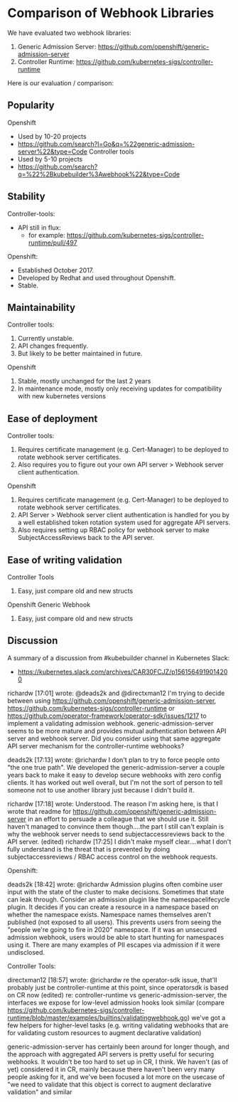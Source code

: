 # Comparison of ﻿Webhook Libraries

We have evaluated two webhook libraries:

1. Generic Admission Server: https://github.com/openshift/generic-admission-server
2. Controller Runtime: https://github.com/kubernetes-sigs/controller-runtime

Here is our evaluation / comparison:

## Popularity

Openshift
* Used by 10-20 projects
* https://github.com/search?l=Go&q=%22generic-admission-server%22&type=Code
Controller tools
* Used by 5-10  projects
* https://github.com/search?q=%22%2Bkubebuilder%3Awebhook%22&type=Code


## Stability

Controller-tools:
* API still in flux:
   * for example: https://github.com/kubernetes-sigs/controller-runtime/pull/497

Openshift:
* Established October 2017.
* Developed by Redhat and used throughout Openshift.
* Stable.


## Maintainability

Controller tools:
1. Currently unstable.
2. API changes frequently.
3. But likely to be better maintained in future.

Openshift
1. Stable, mostly unchanged for the last 2 years
2. In maintenance mode, mostly only receiving updates for compatibility with new kubernetes versions


## Ease of deployment

Controller tools:
1. Requires certificate management (e.g. Cert-Manager) to be deployed to rotate webhook server certificates.
2. Also requires you to figure out your own API server > Webhook server client authentication.

Openshift
1. Requires certificate management (e.g. Cert-Manager) to be deployed to rotate webhook server certificates.
2. API Server > Webhook server client authentication is handled for you by a well established token rotation system used for aggregate API servers.
3. Also requires setting up RBAC policy for webhook server to make SubjectAccessReviews back to the API server.


## Ease of writing validation

Controller Tools
1. Easy, just compare old and new structs

Openshift Generic Webhook
1. Easy, just compare old and new structs

## Discussion

A summary of a discussion from #kubebuilder channel in Kubernetes Slack:
 * https://kubernetes.slack.com/archives/CAR30FCJZ/p1561564919014200

richardw [17:01] wrote:
 @deads2k and @directxman12 I'm trying to decide between using https://github.com/openshift/generic-admission-server, https://github.com/kubernetes-sigs/controller-runtime or https://github.com/operator-framework/operator-sdk/issues/1217 to implement a validating admission webhook.
 generic-admission-server seems to be more mature and provides mutual authentication between API server and webhook server.
 Did you consider using that same aggregate API server mechanism for the controller-runtime webhooks?

deads2k [17:13] wrote:
 @richardw I don't plan to try to force people onto "the one true path".  We developed the generic-admission-server a couple years back to make it easy to develop secure webhooks with zero config clients.  It has worked out well overall, but I'm not the sort of person to tell someone not to use another library just because I didn't build it.

richardw [17:18] wrote:
 Understood. The reason I'm asking here, is that I wrote that readme for https://github.com/openshift/generic-admission-server in an effort to persuade a colleague that we should use it.  Still haven't managed to convince them though....the part I still can't explain is why the webhook server needs to send  subjectaccessreviews back to the API server. (edited)
richardw [17:25]
 I didn't make myself clear....what I don't fully understand is the threat that is prevented by doing subjectaccessreviews / RBAC access control on the webhook requests.

Openshift:

deads2k [18:42] wrote:
 @richardw Admission plugins often combine user input with the state of the cluster to make decisions.  Sometimes that state can leak through.  Consider an admission plugin like the namespacelifecycle plugin.  It decides if you can create a resource in a namespace based on whether the namespace exists. Namespace names themselves aren't published (not exposed to all users).  This prevents users from seeing the "people we're going to fire in 2020"  namespace.  If it was an unsecured admission webhook, users would be able to start hunting for namespaces using it.  There are many examples of PII escapes via admission if it were undisclosed.

Controller Tools:

directxman12 [18:57] wrote:
 @richardw re the operator-sdk issue, that'll probably just be controller-runtime at this point, since operatorsdk is based on CR now (edited)
 re: controller-runtime vs generic-admission-server, the interfaces we expose for low-level admission hooks look similar (compare https://github.com/kubernetes-sigs/controller-runtime/blob/master/examples/builtins/validatingwebhook.go)
 we've got a few helpers for higher-level tasks (e.g. writing validating webhooks that are for validating custom resources to augment declarative validation)

 generic-admission-server has certainly been around for longer though, and the approach with aggregated API servers is pretty useful for securing webhooks.  It wouldn't be too hard to set up in CR, I think.  We haven't (as of yet) considered it in CR, mainly because there haven't been very many people asking for it, and we've been focused a lot more on the usecase of "we need to validate that this object is correct to augment declarative validation" and similar
